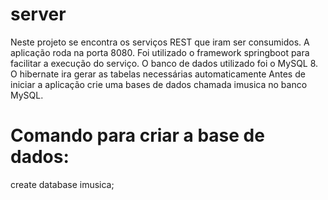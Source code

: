 # server
Neste projeto se encontra os serviços REST que iram ser consumidos. A aplicação roda na porta 8080. Foi utilizado o framework springboot para facilitar a execução do serviço. O banco de dados utilizado foi o MySQL 8. O hibernate ira gerar as tabelas necessárias automaticamente
Antes de iniciar a aplicação crie uma bases de dados chamada imusica no banco MySQL.

# Comando para criar a base de dados:
create database imusica;
